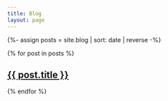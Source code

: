 ```yaml
---
title: Blog
layout: page
---
```

{%- assign posts = site.blog | sort: date | reverse -%}

{% for post in posts %}
  <h2><a href="{{post.url}}">{{ post.title }}</a></h2>
{% endfor %}